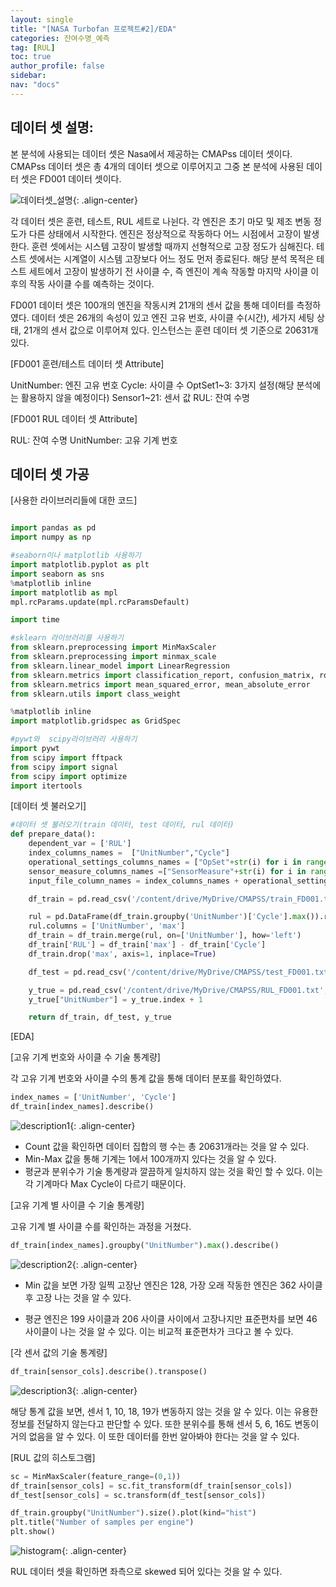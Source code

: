 ```yaml
---
layout: single
title: "[NASA Turbofan 프로젝트#2]/EDA"
categories: 잔여수명_예측
tag: [RUL]
toc: true
author_profile: false
sidebar:
nav: "docs"
---
```


## 데이터 셋 설명:

본 분석에 사용되는 데이터 셋은 Nasa에서 제공하는 CMAPss 데이터 셋이다. CMAPss 데이터 셋은 총 4개의 데이터 셋으로 이루어지고 그중 본 분석에 사용된 데이터 셋은 FD001 데이터 셋이다.

![데이터셋_설명]({{site.url}}/images/2023-10-15-NasaTurbofan/데이터셋_설명.png){: .align-center}

각 데이터 셋은 훈련, 테스트, RUL 세트로 나뉜다. 각 엔진은 초기 마모 및 제조 변동 정도가 다른 상태에서 시작한다. 엔진은 정상적으로 작동하다 어느 시점에서 고장이 발생한다. 훈련 셋에서는 시스템 고장이 발생할 때까지 선형적으로 고장 정도가 심해진다. 테스트 셋에서는 시계열이 시스템 고장보다 어느 정도 먼저 종료된다. 해당 분석 목적은 테스트 세트에서 고장이 발생하기 전 사이클 수, 즉 엔진이 계속 작동할 마지막 사이클 이후의 작동 사이클 수를 예측하는 것이다.

FD001 데이터 셋은 100개의 엔진을 작동시켜 21개의 센서 값을 통해 데이터를 측정하였다. 데이터 셋은 26개의 속성이 있고 엔진 고유 번호, 사이클 수(시간), 세가지 세팅 상태, 21개의 센서 값으로 이루어져 있다. 인스턴스는 훈련 데이터 셋 기준으로 20631개 있다.

[FD001 훈련/테스트 데이터 셋 Attribute]

UnitNumber: 엔진 고유 번호
Cycle: 사이클 수
OptSet1~3: 3가지 설정(해당 분석에는 활용하지 않을 예정이다)
Sensor1~21: 센서 값
RUL: 잔여 수명

[FD001 RUL 데이터 셋 Attribute]

RUL: 잔여 수명
UnitNumber: 고유 기계 번호

## 데이터 셋 가공

[사용한 라이브러리들에 대한 코드]

```python

import pandas as pd
import numpy as np

#seaborn이나 matplotlib 사용하기
import matplotlib.pyplot as plt
import seaborn as sns
%matplotlib inline
import matplotlib as mpl
mpl.rcParams.update(mpl.rcParamsDefault)

import time

#sklearn 라이브러리를 사용하기
from sklearn.preprocessing import MinMaxScaler
from sklearn.preprocessing import minmax_scale
from sklearn.linear_model import LinearRegression
from sklearn.metrics import classification_report, confusion_matrix, roc_curve
from sklearn.metrics import mean_squared_error, mean_absolute_error
from sklearn.utils import class_weight

%matplotlib inline
import matplotlib.gridspec as GridSpec

#pywt와  scipy라이브러리 사용하기
import pywt
from scipy import fftpack
from scipy import signal
from scipy import optimize
import itertools
```

[데이터 셋 불러오기]

```python
#데이터 셋 불러오기(train 데이터, test 데이터, rul 데이터)
def prepare_data():
    dependent_var = ['RUL']
    index_columns_names =  ["UnitNumber","Cycle"]
    operational_settings_columns_names = ["OpSet"+str(i) for i in range(1,4)]
    sensor_measure_columns_names =["SensorMeasure"+str(i) for i in range(1,22)]
    input_file_column_names = index_columns_names + operational_settings_columns_names + sensor_measure_columns_names

    df_train = pd.read_csv('/content/drive/MyDrive/CMAPSS/train_FD001.txt',delim_whitespace=True,names=input_file_column_names)

    rul = pd.DataFrame(df_train.groupby('UnitNumber')['Cycle'].max()).reset_index()
    rul.columns = ['UnitNumber', 'max']
    df_train = df_train.merge(rul, on=['UnitNumber'], how='left')
    df_train['RUL'] = df_train['max'] - df_train['Cycle']
    df_train.drop('max', axis=1, inplace=True)

    df_test = pd.read_csv('/content/drive/MyDrive/CMAPSS/test_FD001.txt', delim_whitespace=True, names=input_file_column_names)

    y_true = pd.read_csv('/content/drive/MyDrive/CMAPSS/RUL_FD001.txt', delim_whitespace=True,names=["RUL"])
    y_true["UnitNumber"] = y_true.index + 1

    return df_train, df_test, y_true
```

[EDA]

[고유 기계 번호와 사이클 수 기술 통계량]

각 고유 기계 번호와 사이클 수의 통계 값을 통해 데이터 분포를 확인하였다.

```python
index_names = ['UnitNumber', 'Cycle']
df_train[index_names].describe()
```

![description1]({{site.url}}/images/2023-10-15-NasaTurbofan/eda_decription.png){: .align-center}

- Count 값을 확인하면 데이터 집합의 행 수는 총 20631개라는 것을 알 수 있다.
- Min-Max 값을 통해 기계는 1에서 100개까지 있다는 것을 알 수 있다.
- 평균과 분위수가 기술 통계량과 깔끔하게 일치하지 않는 것을 확인 할 수 있다. 이는 각 기계마다 Max Cycle이 다르기 때문이다.

[고유 기계 별 사이클 수 기술 통계량]

고유 기계 별 사이클 수를 확인하는 과정을 거쳤다.

```python
df_train[index_names].groupby("UnitNumber").max().describe()
```

![description2]({{site.url}}/images/2023-10-15-NasaTurbofan/eda_decription1.png){: .align-center}

- Min 값을 보면 가장 일찍 고장난 엔진은 128, 가장 오래 작동한 엔진은 362 사이클 후 고장 나는 것을 알 수 있다.

- 평균 엔진은 199 사이클과 206 사이클 사이에서 고장나지만 표준편차를 보면 46 사이클이 나는 것을 알 수 있다. 이는 비교적 표준편차가 크다고 볼 수 있다.

[각 센서 값의 기술 통계량]

```python
df_train[sensor_cols].describe().transpose()
```

![description3]({{site.url}}/images/2023-10-15-NasaTurbofan/eda_decription3.png){: .align-center}

해당 통계 값을 보면, 센서 1, 10, 18, 19가 변동하지 않는 것을 알 수 있다. 이는 유용한 정보를 전달하지 않는다고 판단할 수 있다. 또한 분위수를 통해 센서 5, 6, 16도 변동이 거의 없음을 알 수 있다. 이 또한 데이터를 한번 알아봐야 한다는 것을 알 수 있다.

[RUL 값의 히스토그램]

```python
sc = MinMaxScaler(feature_range=(0,1))
df_train[sensor_cols] = sc.fit_transform(df_train[sensor_cols])
df_test[sensor_cols] = sc.transform(df_test[sensor_cols])
```

```python
df_train.groupby("UnitNumber").size().plot(kind="hist")
plt.title("Number of samples per engine")
plt.show()
```

![histogram]({{site.url}}/images/2023-10-15-NasaTurbofan/histogram.png){: .align-center}

RUL 데이터 셋을 확인하면 좌측으로 skewed 되어 있다는 것을 알 수 있다.
